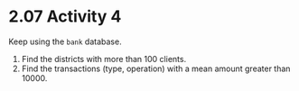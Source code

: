 # 2.07 Activity 4

Keep using the `bank` database.

1. Find the districts with more than 100 clients.
2. Find the transactions (type, operation) with a mean amount greater than 10000.
